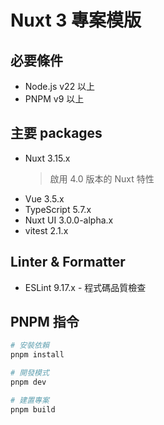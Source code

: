 # Nuxt 3 專案模版

## 必要條件
- Node.js v22 以上
- PNPM v9 以上 

## 主要 packages
- Nuxt 3.15.x
  > 啟用 4.0 版本的 Nuxt 特性
- Vue 3.5.x
- TypeScript 5.7.x
- Nuxt UI 3.0.0-alpha.x
- vitest 2.1.x

## Linter & Formatter
- ESLint 9.17.x - 程式碼品質檢查

## PNPM 指令
```sh
# 安裝依賴
pnpm install

# 開發模式
pnpm dev

# 建置專案
pnpm build
